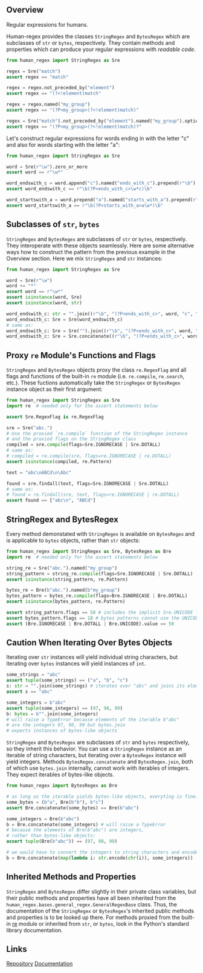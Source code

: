 ## Overview

Regular expressions for humans.

Human-regex provides the classes `StringRegex` and `BytesRegex` which are subclasses of `str` or `bytes`, respectively. They contain methods and properties which can produce your regular expressions with *readable code*.

```py
from human_regex import StringRegex as Sre

regex = Sre("match")
assert regex == "match"

regex = regex.not_preceded_by("element")
assert regex == "(?<!element)match"

regex = regex.named("my_group")
assert regex == "(?P<my_group>(?<!element)match)"

regex = Sre("match").not_preceded_by("element").named("my_group").optional
assert regex == "(?P<my_group>(?<!element)match)?"
```

Let's construct regular expressions for words ending in with the letter "c"
and also for words starting with the letter "a":

```py
from human_regex import StringRegex as Sre

word = Sre(r"\w").zero_or_more
assert word == r"\w*"

word_endswith_c = word.append("c").named("ends_with_c").prepend(r"\b").append(r"\b")
assert word_endswith_c == r"\b(?P<ends_with_c>\w*c)\b"

word_startswith_a = word.prepend("a").named("starts_with_a").prepend(r"\b").append(r"\b")
assert word_startswith_a == r"\b(?P<starts_with_a>a\w*)\b"
```

## Subclasses of `str`, `bytes`

`StringRegex` and `BytesRegex` are subclasses of `str` or `bytes`, respectively. They interoperate with these objects seamlessly. Here are some alternative ways how to construct the pattern from the previous example in the Overview section. Here we mix `StringRegex` and `str` instances:

```py
from human_regex import StringRegex as Sre

word = Sre(r"\w")
word += "*"
assert word == r"\w*"
assert isinstance(word, Sre)
assert isinstance(word, str)

word_endswith_c: str = "".join((r"\b", "(?P<ends_with_c>", word, "c", ")", r"\b"))
word_endswith_c: Sre = Sre(word_endswith_c)
# same as:
word_endswith_c: Sre = Sre("").join((r"\b", "(?P<ends_with_c>", word, "c", ")", r"\b"))
word_endswith_c: Sre = Sre.concatenate((r"\b", "(?P<ends_with_c>", word, "c", ")", r"\b"))
```

## Proxy `re` Module's Functions and Flags

`StringRegex` and `BytesRegex` objects proxy the class `re.RegexFlag` and all flags and functions of the built-in `re` module (i.e. `re.compile`, `re.search`, etc.). These fuctions automatically take the `StringRegex` or `BytesRegex` instance object as their first argument:

```py
from human_regex import StringRegex as Sre
import re  # needed only for the assert statements below

assert Sre.RegexFlag is re.RegexFlag

sre = Sre("abc.")
# Use the proxied `re.compile` function of the StringRegex instance
# and the proxied flags on the StringRegex class
compiled = sre.compile(flags=Sre.IGNORECASE | Sre.DOTALL)
# same as:
# compiled = re.compile(sre, flags=re.IGNORECASE | re.DOTALL)
assert isinstance(compiled, re.Pattern)

text = "abc\nABCd\n\Abc"

found = sre.findall(text, flags=Sre.IGNORECASE | Sre.DOTALL)
# same as:
# found = re.findall(sre, text, flags=re.IGNORECASE | re.DOTALL)
assert found == ["abc\n", "ABCd"]
```

## StringRegex and BytesRegex

Every method demonstated with `StringRegex` is available on `BytesRegex` and is applicable to `bytes` objects, rather than `str` objects:

```py
from human_regex import StringRegex as Sre, BytesRegex as Bre
import re  # needed only for the assert statements below

string_re = Sre("abc.").named("my_group")
string_pattern = string_re.compile(flags=Sre.IGNORECASE | Sre.DOTALL)
assert isinstance(string_pattern, re.Pattern)

bytes_re = Bre(b"abc.").named(b"my_group")
bytes_pattern = bytes_re.compile(flags=Bre.IGNORECASE | Bre.DOTALL)
assert isinstance(bytes_pattern, re.Pattern)

assert string_pattern.flags == 50 # includes the implicit Sre.UNICODE flag
assert bytes_pattern.flags == 18 # bytes patterns cannot use the UNICODE flag
assert (Bre.IGNORECASE | Bre.DOTALL | Bre.UNICODE).value == 50
```

## Caution When Iterating Over Bytes Objects

Iterating over `str` instances will yield individual string characters, but iterating over `bytes` instances will yield instances of `int`.

```py
some_strings = "abc"
assert tuple(some_strings) == ("a", "b", "c")
s: str = "".join(some_strings) # iterates over "abc" and joins its elements
assert s == "abc"

some_integers = b"abc"
assert tuple(some_integers) == (97, 98, 99)
b: bytes = b"".join(some_integers)
# will raise a TypeError because elements of the iterable b"abc"
# are the integers 97, 98, 99 but bytes.join
# expects instances of bytes-like objects
```

`StringRegex` and `BytesRegex` are subclasses of `str` and `bytes` respectively, so they inherit this behavior. You can use a `StringRegex` instance as an iterable of string characters, but iterating over a `BytesRegex` instance will yield integers. Methods `BytesRegex.concatenate` and `BytesRegex.join`, both of which use `bytes.join` internally, cannot work with iterables of integers. They expect iterables of bytes-like objects.

```py
from human_regex import BytesRegex as Bre

# as long as the iterable yields bytes-like objects, everyting is fine:
some_bytes = (b"a", Bre(b"b"), b"c")
assert Bre.concatenate(some_bytes) == Bre(b"abc")

some_integers = Bre(b"abc")
b = Bre.concatenate(some_integers) # will raise a TypeError
# because the elements of Bre(b"abc") are integers,
# rather than bytes-like objects:
assert tuple(Bre(b"abc")) == (97, 98, 99)

# we would have to convert the integers to string characters and encode them to bytes:
b = Bre.concatenate(map(lambda i: str.encode(chr(i)), some_integers))
```

## Inherited Methods and Properties

`StringRegex` and `BytesRegex` differ slightly in their private class variables, but their public methods and properties have all been inherited from the `human_regex.bases.general_regex.GeneralRegexBase` class. Thus, the documentation of the `StringRegex` or `BytesRegex`'s inherited public methods and properties is to be looked up there. For methods proxied from the built-in [re](https://docs.python.org/library/re.html) module or inherited from `str`, or `bytes`, look in the Python's standard library documentation.

## Links

[Repository](https://github.com/fleetingbytes/human-regex)
[Documentation](https://fleetingbytes.github.io/human-regex/human_regex.html)

